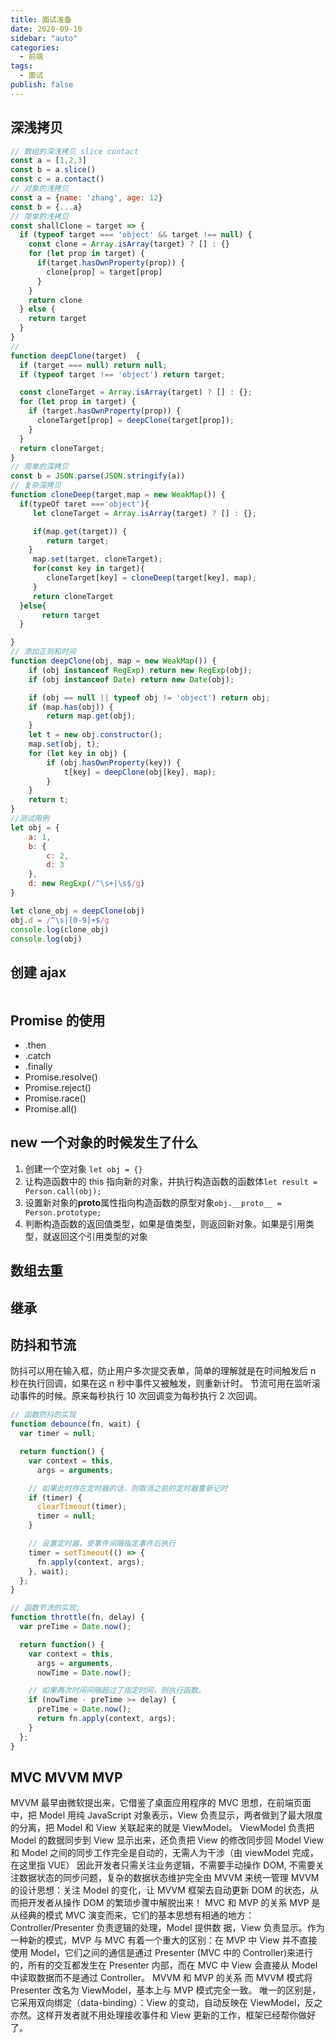```yaml
---
title: 面试准备
date: 2020-09-10
sidebar: "auto"
categories:
  - 前端
tags:
  - 面试
publish: false
---
```


## 深浅拷贝

```js
// 数组的深浅拷贝 slice contact
const a = [1,2,3]
const b = a.slice()
const c = a.contact()
// 对象的浅拷贝
const a = {name: 'zhang', age: 12}
const b = {...a}
// 简单的浅拷贝
const shallClone = target => {
  if (typeof target === 'object' && target !== null) {
    const clone = Array.isArray(target) ? [] : {}
    for (let prop in target) {
      if(target.hasOwnProperty(prop)) {
        clone[prop] = target[prop]
      }
    }
    return clone
  } else {
    return target
  }
}
//
function deepClone(target)  {
  if (target === null) return null;
  if (typeof target !== 'object') return target;

  const cloneTarget = Array.isArray(target) ? [] : {};
  for (let prop in target) {
    if (target.hasOwnProperty(prop)) {
      cloneTarget[prop] = deepClone(target[prop]);
    }
  }
  return cloneTarget;
}
// 简单的深拷贝
const b = JSON.parse(JSON.stringify(a))
// 复杂深拷贝
function cloneDeep(target,map = new WeakMap()) {
  if(typeOf taret ==='object'){
     let cloneTarget = Array.isArray(target) ? [] : {};

     if(map.get(target)) {
        return target;
    }
     map.set(target, cloneTarget);
     for(const key in target){
        cloneTarget[key] = cloneDeep(target[key], map);
     }
     return cloneTarget
  }else{
       return target
  }

}
// 添加正则和时间
function deepClone(obj, map = new WeakMap()) {
    if (obj instanceof RegExp) return new RegExp(obj);
    if (obj instanceof Date) return new Date(obj);

    if (obj == null || typeof obj != 'object') return obj;
    if (map.has(obj)) {
        return map.get(obj);
    }
    let t = new obj.constructor();
    map.set(obj, t);
    for (let key in obj) {
        if (obj.hasOwnProperty(key)) {
            t[key] = deepClone(obj[key], map);
        }
    }
    return t;
}
//测试用例
let obj = {
    a: 1,
    b: {
        c: 2,
        d: 3
    },
    d: new RegExp(/^\s+|\s$/g)
}

let clone_obj = deepClone(obj)
obj.d = /^\s|[0-9]+$/g
console.log(clone_obj)
console.log(obj)

```

## 创建 ajax

```js
```

## Promise 的使用

- .then
- .catch
- .finally
- Promise.resolve()
- Promise.reject()
- Promise.race()
- Promise.all()

## new 一个对象的时候发生了什么

1. 创建一个空对象 `let obj = {}`
2. 让构造函数中的 this 指向新的对象，并执行构造函数的函数体`let result = Person.call(obj);`
3. 设置新对象的**proto**属性指向构造函数的原型对象`obj.__proto__ = Person.prototype;`
4. 判断构造函数的返回值类型，如果是值类型，则返回新对象。如果是引用类型，就返回这个引用类型的对象

## 数组去重

## 继承

## 防抖和节流

防抖可以用在输入框，防止用户多次提交表单，简单的理解就是在时间触发后 n 秒在执行回调，如果在这 n 秒中事件又被触发，则重新计时。
节流可用在监听滚动事件的时候。原来每秒执行 10 次回调变为每秒执行 2 次回调。

```js
// 函数防抖的实现
function debounce(fn, wait) {
  var timer = null;

  return function() {
    var context = this,
      args = arguments;

    // 如果此时存在定时器的话，则取消之前的定时器重新记时
    if (timer) {
      clearTimeout(timer);
      timer = null;
    }

    // 设置定时器，使事件间隔指定事件后执行
    timer = setTimeout(() => {
      fn.apply(context, args);
    }, wait);
  };
}

// 函数节流的实现;
function throttle(fn, delay) {
  var preTime = Date.now();

  return function() {
    var context = this,
      args = arguments,
      nowTime = Date.now();

    // 如果两次时间间隔超过了指定时间，则执行函数。
    if (nowTime - preTime >= delay) {
      preTime = Date.now();
      return fn.apply(context, args);
    }
  };
}
```

## MVC MVVM MVP

MVVM 最早由微软提出来，它借鉴了桌面应用程序的 MVC 思想，在前端页面中，把 Model 用纯 JavaScript 对象表示，View 负责显示，两者做到了最大限度的分离，把 Model 和 View 关联起来的就是 ViewModel。
ViewModel 负责把 Model 的数据同步到 View 显示出来，还负责把 View 的修改同步回 Model
View 和 Model 之间的同步工作完全是自动的，无需人为干涉（由 viewModel 完成，在这里指 VUE）
因此开发者只需关注业务逻辑，不需要手动操作 DOM, 不需要关注数据状态的同步问题，复杂的数据状态维护完全由 MVVM 来统一管理
MVVM 的设计思想：关注 Model 的变化，让 MVVM 框架去自动更新 DOM 的状态，从而把开发者从操作 DOM 的繁琐步骤中解脱出来！
MVC 和 MVP 的关系
MVP 是从经典的模式 MVC 演变而来，它们的基本思想有相通的地方：Controller/Presenter 负责逻辑的处理，Model 提供数 据，View 负责显示。作为一种新的模式，MVP 与 MVC 有着一个重大的区别：在 MVP 中 View 并不直接使用 Model，它们之间的通信是通过 Presenter (MVC 中的 Controller)来进行的，所有的交互都发生在 Presenter 内部，而在 MVC 中 View 会直接从 Model 中读取数据而不是通过 Controller。
MVVM 和 MVP 的关系
而 MVVM 模式将 Presenter 改名为 ViewModel，基本上与 MVP 模式完全一致。 唯一的区别是，它采用双向绑定（data-binding）：View 的变动，自动反映在 ViewModel，反之亦然。这样开发者就不用处理接收事件和 View 更新的工作，框架已经帮你做好了。
